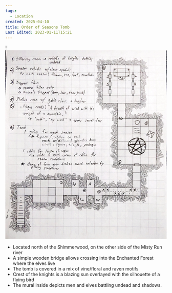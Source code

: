 ```yaml
---
tags:
  - Location
created: 2025-04-10
title: Order of Seasons Tomb
Last Edited: 2023-01-11T15:21
---
```


!![Order_of_the_Seasons_.jpg](/images/Order_of_the_Seasons_.jpg)

- Located north of the Shimmerwood, on the other side of the Misty Run river
- A simple wooden bridge allows crossing into the Enchanted Forest where the elves live
- The tomb is covered in a mix of vine/floral and raven motifs
- Crest of the knights is a blazing sun overlayed with the silhouette of a flying bird
- The mural inside depicts men and elves battling undead and shadows.
